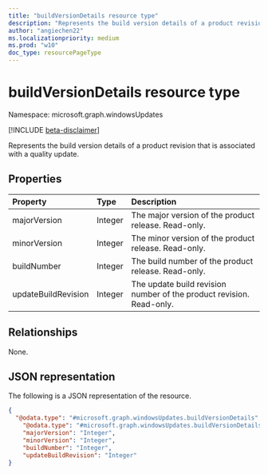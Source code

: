 ```yaml
---
title: "buildVersionDetails resource type"
description: "Represents the build version details of a product revision that is associated with a quality update"
author: "angiechen22"
ms.localizationpriority: medium
ms.prod: "w10"
doc_type: resourcePageType
---
```


# buildVersionDetails resource type
Namespace: microsoft.graph.windowsUpdates

[!INCLUDE [beta-disclaimer](../../includes/beta-disclaimer.md)]

Represents the build version details of a product revision that is associated with a quality update.

## Properties
|Property|Type|Description|
|:---|:---|:---|
|majorVersion|Integer|The major version of the product release. Read-only.|
|minorVersion|Integer|The minor version of the product release. Read-only.|
|buildNumber|Integer|The build number of the product release. Read-only.|
|updateBuildRevision|Integer|The update build revision number of the product revision. Read-only.|

## Relationships
None.

## JSON representation
The following is a JSON representation of the resource.
<!-- {
  "blockType": "resource",
  "@odata.type": "microsoft.graph.windowsUpdates.buildVersionDetails"
}
-->
``` json
{
  "@odata.type": "#microsoft.graph.windowsUpdates.buildVersionDetails",
    "@odata.type": "#microsoft.graph.windowsUpdates.buildVersionDetails", 
    "majorVersion": "Integer",
    "minorVersion": "Integer",
    "buildNumber": "Integer",
    "updateBuildRevision": "Integer"
}
```
